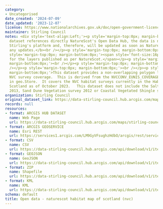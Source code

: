 ```yaml
---
category:
- Uncategorised
date_created: '2024-07-09'
date_updated: '2023-12-07'
license: https://www.nationalarchives.gov.uk/doc/open-government-licence/version/3/
maintainer: Stirling Council
notes: <div style='text-align:Left;'><p style='margin-top:0px; margin-bottom:0px;'><b>This
  dataset references directly NatureScot's Open Data Hub, the data is not hosted in
  Stirling's platform and, therefore, will be updated as soon as NatureScot releases
  any updates.</b><br /></p><p style='margin-top:0px; margin-bottom:0px;'><br /></p><p
  style='margin-top:0px; margin-bottom:0px;'><span style='font-size:16px;'>Symbology
  for the layers published as per NatureScot.</span></p><p style='margin-top:0px;
  margin-bottom:0px;'><br /></p><p style='margin-top:0px; margin-bottom:0px;'>https://opendata.nature.scot/<br
  /></p><p style='margin-top:0px; margin-bottom:0px;'><br /></p><p style='margin-top:0px;
  margin-bottom:0px;'>This dataset provides a non-overlapping polygon layer of the
  NVC survey coverage.  This is derived from the NVCCONV_EUNIS_COVERAGE_MV dataset
  in geo.Store.  It covers the NVC habitat surveys currently in the Habitat Map of
  Scotland as of October 2023.   This dataset does not include the Saltmarsh survey
  2013, Sand Dune Vegetation survey 2012 or Coastal Vegetated Shingle survey.</p></div>
organization: Stirling Council
original_dataset_link: https://data-stirling-council.hub.arcgis.com/maps/stirling-council::open-data-naturescot-habitat-map-of-scotland-nvc
records: null
resources:
- format: ARCGIS HUB DATASET
  name: Web Page
  url: https://data-stirling-council.hub.arcgis.com/maps/stirling-council::open-data-naturescot-habitat-map-of-scotland-nvc
- format: ARCGIS GEOSERVICE
  name: Esri REST
  url: https://services1.arcgis.com/LM9GyVFsughzHdbO/arcgis/rest/services/HabMoS_NVC_No_Overlaps_Coverages/FeatureServer/0
- format: CSV
  name: CSV
  url: https://data-stirling-council.hub.arcgis.com/api/download/v1/items/1ef6499c5dba48bfbe341f8a2ab0ce81/csv?layers=0
- format: GEOJSON
  name: GeoJSON
  url: https://data-stirling-council.hub.arcgis.com/api/download/v1/items/1ef6499c5dba48bfbe341f8a2ab0ce81/geojson?layers=0
- format: ZIP
  name: Shapefile
  url: https://data-stirling-council.hub.arcgis.com/api/download/v1/items/1ef6499c5dba48bfbe341f8a2ab0ce81/shapefile?layers=0
- format: KML
  name: KML
  url: https://data-stirling-council.hub.arcgis.com/api/download/v1/items/1ef6499c5dba48bfbe341f8a2ab0ce81/kml?layers=0
schema: default
title: Open data - naturescot habitat map of scotland (nvc)
---
```

